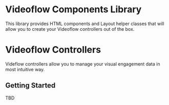 # Videoflow Components Library

This library provides HTML components and Layout helper classes that will allow you to create your
Videoflow controllers out of the box.

# Videoflow Controllers

Videflow controllers allow you to manage your visual engagement data in most intuitive way. 

## Getting Started

TBD